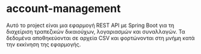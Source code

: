 # account-management
Αυτό το project είναι μια εφαρμογή REST API με Spring Boot για τη διαχείριση τραπεζικών δικαιούχων, λογαριασμών και συναλλαγών. Τα δεδομένα αποθηκεύονται σε αρχεία CSV και φορτώνονται στη μνήμη κατά την εκκίνηση της εφαρμογής.
